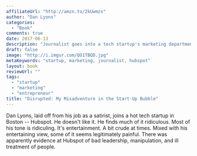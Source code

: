 ```yaml
---
affiliateUrl: "http://amzn.to/2kUwmzs"
author: "Dan Lyons"
categories:
  - "Book"
comments: true
date: 2017-06-13
description: "Journalist goes into a tech startup's marketing department and hates it"
draft: false
image: "http://i.imgur.com/QO1TBQD.jpg"
metaKeywords: "startup, marketing, journalist, hubspot"
layout: book
reviewUrl: ""
tags:
  - "startup"
  - "marketing"
  - "entrepreneur"
title: "Disrupted: My Misadventure in the Start-Up Bubble"
---
```


Dan Lyons, laid off from his job as a satirist, joins a hot tech startup in Boston -- Hubspot.  He doesn't like it.  He finds much of it ridiculous.  Most of his tone is ridiculing.  It's entertainment.  A bit crude at times.  Mixed with his entertaining view, some of it seems legitimately painful.  There was apparently evidence at Hubspot of bad leadership, manipulation, and ill treatment of people.
